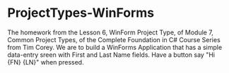 # ProjectTypes-WinForms
The homework from the Lesson 6, WinForm Project Type, of Module 7, Common Project Types, of the Complete Foundation in C# Course Series from Tim Corey. We are to build a WinForms Application that has a simple data-entry sreen with First and Last Name fields. Have a button say "Hi {FN} {LN}" when pressed.
